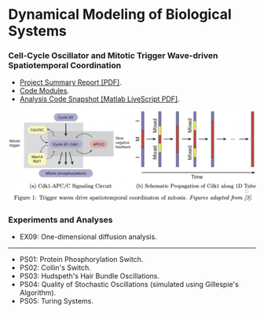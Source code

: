 # Dynamical Modeling of Biological Systems

### Cell-Cycle Oscillator and Mitotic Trigger Wave-driven Spatiotemporal Coordination

- [Project Summary Report [PDF]](./project_mitotic-trigger-waves/docs/project-report.pdf).
- [Code Modules](./project_mitotic-trigger-waves).
- [Analysis Code Snapshot [Matlab LiveScript PDF]](./project_mitotic-trigger-waves/docs/code-notebook.pdf).

<img src="./project_mitotic-trigger-waves/docs/assets/mitotic-trigger-waves.png" width=800 />

### Experiments and Analyses

- EX09: One-dimensional diffusion analysis.
- ---
- PS01: Protein Phosphorylation Switch.
- PS02: Collin's Switch.
- PS03: Hudspeth's Hair Bundle Oscillations.
- PS04: Quality of Stochastic Oscillations (simulated using Gillespie's Algorithm).
- PS05: Turing Systems.
